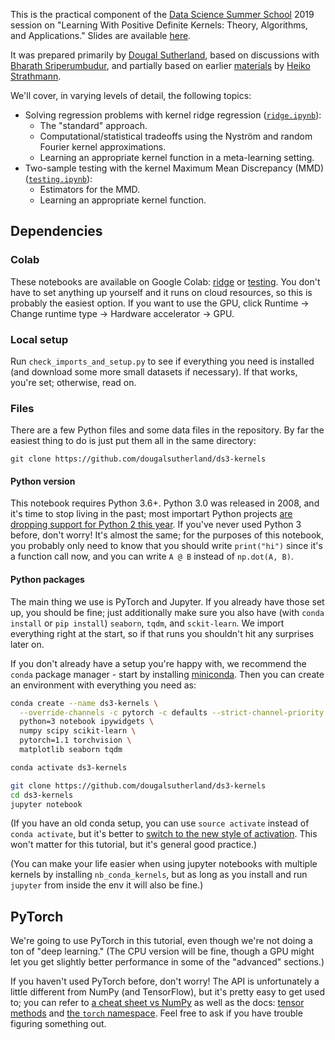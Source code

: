 This is the practical component of the [Data Science Summer School](https://www.ds3-datascience-polytechnique.fr) 2019 session on "Learning With Positive Definite Kernels: Theory, Algorithms, and Applications."
Slides are available [here](https://github.com/dougalsutherland/ds3-kernels/tree/slides).

It was prepared primarily by [Dougal Sutherland](http://www.gatsby.ucl.ac.uk/~dougals/), based on discussions with [Bharath Sriperumbudur](http://personal.psu.edu/bks18/), and partially based on earlier [materials](https://github.com/karlnapf/ds3_kernel_testing) by [Heiko Strathmann](http://herrstrathmann.de/).

We'll cover, in varying levels of detail, the following topics:

- Solving regression problems with kernel ridge regression ([`ridge.ipynb`](ridge.ipynb)):
  - The "standard" approach.
  - Computational/statistical tradeoffs using the Nyström and random Fourier kernel approximations.
  - Learning an appropriate kernel function in a meta-learning setting.
- Two-sample testing with the kernel Maximum Mean Discrepancy (MMD) ([`testing.ipynb`](testing.ipynb)):
  - Estimators for the MMD.
  - Learning an appropriate kernel function.

## Dependencies

### Colab

These notebooks are available on Google Colab: [ridge](https://colab.research.google.com/github/dougalsutherland/ds3-kernels/blob/built/ridge.ipynb) or [testing](https://colab.research.google.com/github/dougalsutherland/ds3-kernels/blob/built/testing.ipynb). You don't have to set anything up yourself and it runs on cloud resources, so this is probably the easiest option. If you want to use the GPU, click Runtime -> Change runtime type -> Hardware accelerator -> GPU.

### Local setup

Run `check_imports_and_setup.py` to see if everything you need is installed (and download some more small datasets if necessary). If that works, you're set; otherwise, read on.


### Files
There are a few Python files and some data files in the repository. By far the easiest thing to do is just put them all in the same directory:

```
git clone https://github.com/dougalsutherland/ds3-kernels
```

#### Python version
This notebook requires Python 3.6+. Python 3.0 was released in 2008, and it's time to stop living in the past; most importart Python projects [are dropping support for Python 2 this year](https://python3statement.org/). If you've never used Python 3 before, don't worry! It's almost the same; for the purposes of this notebook, you probably only need to know that you should write `print("hi")` since it's a function call now, and you can write `A @ B` instead of `np.dot(A, B)`.

#### Python packages

The main thing we use is PyTorch and Jupyter. If you already have those set up, you should be fine; just additionally make sure you also have (with `conda install` or `pip install`) `seaborn`, `tqdm`, and `sckit-learn`. We import everything right at the start, so if that runs you shouldn't hit any surprises later on.

If you don't already have a setup you're happy with, we recommend the `conda` package manager - start by installing [miniconda](https://docs.conda.io/en/latest/miniconda.html). Then you can create an environment with everything you need as:

```bash
conda create --name ds3-kernels \
  --override-channels -c pytorch -c defaults --strict-channel-priority \
  python=3 notebook ipywidgets \
  numpy scipy scikit-learn \
  pytorch=1.1 torchvision \
  matplotlib seaborn tqdm

conda activate ds3-kernels

git clone https://github.com/dougalsutherland/ds3-kernels
cd ds3-kernels
jupyter notebook
```

(If you have an old conda setup, you can use `source activate` instead of `conda activate`, but it's better to [switch to the new style of activation](https://conda.io/projects/conda/en/latest/release-notes.html#recommended-change-to-enable-conda-in-your-shell). This won't matter for this tutorial, but it's general good practice.)

(You can make your life easier when using jupyter notebooks with multiple kernels by installing `nb_conda_kernels`, but as long as you install and run `jupyter` from inside the env it will also be fine.)


## PyTorch

We're going to use PyTorch in this tutorial, even though we're not doing a ton of "deep learning." (The CPU version will be fine, though a GPU might let you get slightly better performance in some of the "advanced" sections.)

If you haven't used PyTorch before, don't worry! The API is unfortunately a little different from NumPy (and TensorFlow), but it's pretty easy to get used to; you can refer to [a cheat sheet vs NumPy](https://github.com/wkentaro/pytorch-for-numpy-users/blob/master/README.md) as well as the docs: [tensor methods](https://pytorch.org/docs/stable/tensors.html) and [the `torch` namespace](https://pytorch.org/docs/stable/torch.html#torch.eq). Feel free to ask if you have trouble figuring something out.
